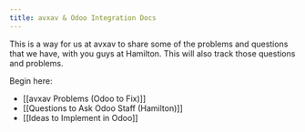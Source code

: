 ```yaml
---
title: avxav & Odoo Integration Docs
---
```

This is a way for us at avxav to share some of the problems and questions that we have, with you guys at Hamilton. This will also track those questions and problems.

Begin here:
- [[avxav Problems (Odoo to Fix)]]
- [[Questions to Ask Odoo Staff (Hamilton)]]
- [[Ideas to Implement in Odoo]]



